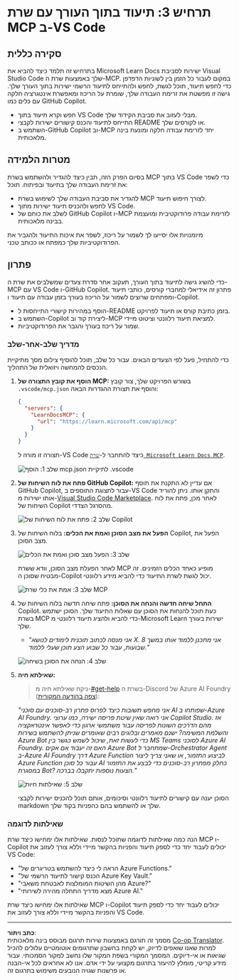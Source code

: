 <!--
CO_OP_TRANSLATOR_METADATA:
{
  "original_hash": "db532b1ec386c9ce38c791653dc3c881",
  "translation_date": "2025-06-21T14:41:29+00:00",
  "source_file": "09-CaseStudy/docs-mcp/solution/scenario3/README.md",
  "language_code": "he"
}
-->
# תרחיש 3: תיעוד בתוך העורך עם שרת MCP ב-VS Code

## סקירה כללית

בתרחיש זה תלמד כיצד להביא את Microsoft Learn Docs ישירות לסביבת Visual Studio Code שלך באמצעות שרת ה-MCP. במקום לעבור כל הזמן בין לשוניות הדפדפן כדי לחפש תיעוד, תוכל לגשת, לחפש ולהתייחס לתיעוד הרשמי ישירות בתוך העורך שלך. גישה זו מפשטת את זרימת העבודה שלך, שומרת על הריכוז ומאפשרת אינטגרציה חלקה עם כלים כמו GitHub Copilot.

- חפש וקרא תיעוד בתוך VS Code מבלי לעזוב את סביבת הקידוד שלך.
- התייחס לתיעוד והכנס קישורים ישירות לקבצי README או לקורסים שלך.
- השתמש ב-GitHub Copilot וב-MCP יחד לזרימת עבודה חלקה ומונעת בינה מלאכותית.

## מטרות הלמידה

בסיום הפרק הזה, תבין כיצד להגדיר ולהשתמש בשרת MCP בתוך VS Code כדי לשפר את זרימת העבודה שלך בתיעוד ובפיתוח. תוכל:

- להגדיר את סביבת העבודה שלך לשימוש בשרת MCP לצורך חיפוש תיעוד.
- לחפש ולהכניס תיעוד ישירות מתוך VS Code.
- לשלב את כוחם של GitHub Copilot ו-MCP לזרימת עבודה פרודוקטיבית ומועצמת בבינה מלאכותית.

מיומנויות אלו יסייעו לך לשמור על ריכוז, לשפר את איכות התיעוד ולהגביר את הפרודוקטיביות שלך כמפתח או ככותב טכני.

## פתרון

כדי להשיג גישה לתיעוד בתוך העורך, תעקוב אחר סדרת צעדים שמשלבים את שרת ה-MCP עם VS Code ו-GitHub Copilot. פתרון זה אידיאלי למחברי קורסים, כותבי תיעוד ומפתחים שרוצים לשמור על הריכוז בעורך בזמן עבודה עם תיעוד ו-Copilot.

- הוסף במהירות קישורי התייחסות ל-README בזמן כתיבת קורס או תיעוד לפרויקט.
- השתמש ב-Copilot ליצירת קוד וב-MCP למציאת תיעוד רלוונטי וציטוט מיידי.
- שמור על ריכוז בעורך והגבר את הפרודוקטיביות.

### מדריך שלב-אחר-שלב

כדי להתחיל, פעל לפי הצעדים הבאים. עבור כל שלב, תוכל להוסיף צילום מסך מתיקיית הנכסים להמחשה ויזואלית של התהליך.

1. **הוסף את קובץ התצורה של MCP:**
   בשורש הפרויקט שלך, צור קובץ `.vscode/mcp.json` והוסף את תצורת ההגדרות הבאה:
   ```json
   {
     "servers": {
       "LearnDocsMCP": {
         "url": "https://learn.microsoft.com/api/mcp"
       }
     }
   }
   ```
   תצורה זו מורה ל-VS Code כיצד להתחבר ל-[`שרת Microsoft Learn Docs MCP`](https://github.com/MicrosoftDocs/mcp).
   
   ![שלב 1: הוסף mcp.json לתיקיית .vscode](../../../../../../translated_images/step1-mcp-json.c06a007fccc3edfaf0598a31903c9ec71476d9fd3ae6c1b2b4321fd38688ca4b.he.png)
    
2. **פתח את לוח השיחות של GitHub Copilot:**
   אם עדיין לא התקנת את תוסף GitHub Copilot, עבור לתצוגת התוספים ב-VS Code והתקן אותו. ניתן להוריד אותו ישירות מ-[Visual Studio Code Marketplace](https://marketplace.visualstudio.com/items?itemName=GitHub.copilot-chat). לאחר מכן, פתח את לוח השיחות של Copilot מהסרגל הצדדי.

   ![שלב 2: פתח את לוח השיחות של Copilot](../../../../../../translated_images/step2-copilot-panel.f1cc86e9b9b8cd1a85e4df4923de8bafee4830541ab255e3c90c09777fed97db.he.png)

3. **הפעל את מצב הסוכן ואמת את הכלים:**
   בלוח השיחות של Copilot, הפעל את מצב הסוכן.

   ![שלב 3: הפעל מצב סוכן ואמת את הכלים](../../../../../../translated_images/step3-agent-mode.cdc32520fd7dd1d149c3f5226763c1d85a06d3c041d4cc983447625bdbeff4d4.he.png)

   לאחר הפעלת מצב הסוכן, וודא ששרת MCP מופיע כאחד הכלים הזמינים. זה מבטיח שסוכן ה-Copilot יכול לגשת לשרת התיעוד כדי להביא מידע רלוונטי.
   
   ![שלב 3: אמת את כלי שרת MCP](../../../../../../translated_images/step3-verify-mcp-tool.76096a6329cbfecd42888780f322370a0d8c8fa003ed3eeb7ccd23f0fc50c1ad.he.png)

4. **התחל שיחה חדשה והנחה את הסוכן:**
   פתח שיחה חדשה בלוח השיחות של Copilot. כעת תוכל להנחות את הסוכן עם שאלות התיעוד שלך. הסוכן ישתמש בשרת MCP כדי להביא ולהציג תיעוד רלוונטי מ-Microsoft Learn ישירות בעורך שלך.

   - *"אני מנסה לכתוב תוכנית לימודים לנושא X. אני מתכנן ללמוד אותו במשך 8 שבועות, עבור כל שבוע הצע תוכן שעלי ללמוד."*

   ![שלב 4: הנחה את הסוכן בשיחה](../../../../../../translated_images/step4-prompt-chat.12187bb001605efc5077992b621f0fcd1df12023c5dce0464f8eb8f3d595218f.he.png)

5. **שאילתא חיה:**

   > ניקח שאילתא חיה מ-[#get-help](https://discord.gg/D6cRhjHWSC) בשרת ה-Discord של Azure AI Foundry ([צפה בהודעה המקורית](https://discord.com/channels/1113626258182504448/1385498306720829572)):
   
   *"אני מחפש תשובות כיצד לפרוס פתרון רב-סוכנים עם סוכני AI שפותחו ב-Azure AI Foundry. אני רואה שאין שיטת פריסה ישירה, כמו ערוצי Copilot Studio. אז מהם הדרכים השונות לפריסה עבור משתמשי ארגון כדי לאפשר אינטראקציה והשלמת המשימה? ישנם מאמרים ובלוגים רבים שאומרים שניתן להשתמש בשירות Azure Bot כדי לעשות זאת, שיכול לשמש כגשר בין MS Teams לסוכני Azure AI Foundry. האם זה יעבוד אם אקים Azure Bot שמתחבר ל-Orchestrator Agent ב-Azure AI Foundry דרך Azure Function לביצוע התזמור, או שאני צריך ליצור Azure Function עבור כל סוכן AI כחלק מפתרון רב-סוכנים כדי לבצע את התזמור במסגרת Bot? הצעות נוספות יתקבלו בברכה."*

   ![שלב 5: שאילתות חיות](../../../../../../translated_images/step5-live-queries.49db3e4a50bea27327e3cb18c24d263b7d134930d78e7392f9515a1c00264a7f.he.png)

   הסוכן יענה עם קישורים לתיעוד רלוונטי וסיכומים, אותם תוכל להכניס ישירות לקבצי markdown שלך או להשתמש בהם כהפניות בקוד שלך.
   
### שאילתות לדוגמה

הנה כמה שאילתות לדוגמה שתוכל לנסות. שאילתות אלו ימחישו כיצד שרת MCP ו-Copilot יכולים לעבוד יחד כדי לספק תיעוד והפניות בהקשר מיידי וללא צורך לעזוב את VS Code:

- "הראה לי כיצד להשתמש בטריגרים של Azure Functions."
- "הכנס קישור לתיעוד הרשמי של Azure Key Vault."
- "מהן השיטות המומלצות לאבטחת משאבי Azure?"
- "מצא מדריך התחלה מהירה לשירותי Azure AI."

שאילתות אלו ימחישו כיצד שרת MCP ו-Copilot יכולים לעבוד יחד כדי לספק תיעוד והפניות בהקשר מיידי וללא צורך לעזוב את VS Code.

---

**כתב ויתור**:  
מסמך זה תורגם באמצעות שירות תרגום מבוסס בינה מלאכותית [Co-op Translator](https://github.com/Azure/co-op-translator). למרות שאנו שואפים לדיוק, יש לקחת בחשבון שתרגומים אוטומטיים עלולים להכיל שגיאות או אי-דיוקים. המסמך המקורי בשפת המקור שלו נחשב למקור הסמכותי. עבור מידע קריטי, מומלץ להיעזר בתרגום מקצועי על ידי אדם. אנו לא אחראים לכל אי-הבנה או פרשנות שגויה הנובעים משימוש בתרגום זה.